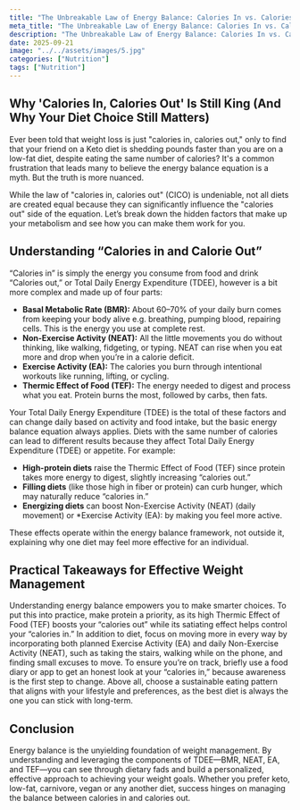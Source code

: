 ```yaml
---
title: "The Unbreakable Law of Energy Balance: Calories In vs. Calories Out"
meta_title: "The Unbreakable Law of Energy Balance: Calories In vs. Calories Out"
description: "The Unbreakable Law of Energy Balance: Calories In vs. Calories Out"
date: 2025-09-21
image: "../../assets/images/5.jpg"
categories: ["Nutrition"]
tags: ["Nutrition"]
---
```



##  **Why 'Calories In, Calories Out' Is Still King (And Why Your Diet Choice Still Matters)**

Ever been told that weight loss is just "calories in, calories out," only to find that your friend on a Keto diet is shedding pounds faster than you are on a low-fat diet, despite eating the same number of calories? It's a common frustration that leads many to believe the energy balance equation is a myth. But the truth is more nuanced.

While the law of "calories in, calories out" (CICO) is undeniable, not all diets are created equal because they can significantly influence the "calories out" side of the equation. Let’s break down the hidden factors that make up your metabolism and see how you can make them work for you.

## **Understanding “Calories in and Calorie Out”**

“Calories in” is simply the energy you consume from food and drink  “Calories out,” or Total Daily Energy Expenditure (TDEE), however is a bit more complex and made up of four parts:

- **Basal Metabolic Rate (BMR):** About 60–70% of your daily burn comes from keeping your body alive e.g. breathing, pumping blood, repairing cells. This is the energy you use at complete rest.  
- **Non-Exercise Activity (NEAT):** All the little movements you do without thinking, like walking, fidgeting, or typing. NEAT can rise when you eat more and drop when you’re in a calorie deficit.  
- **Exercise Activity (EA):** The calories you burn through intentional workouts like running, lifting, or cycling.  
- **Thermic Effect of Food (TEF):** The energy needed to digest and process what you eat. Protein burns the most, followed by carbs, then fats.  

Your Total Daily Energy Expenditure (TDEE) is the total of these factors and can change daily based on activity and food intake, but the basic energy balance equation always applies. Diets with the same number of calories can lead to different results because they affect Total Daily Energy Expenditure (TDEE) or appetite. For example:

- **High-protein diets** raise the Thermic Effect of Food (TEF) since protein takes more energy to digest, slightly increasing “calories out.”  
- **Filling diets** (like those high in fiber or protein) can curb hunger, which may naturally reduce “calories in.”  
- **Energizing diets** can boost Non-Exercise Activity (NEAT) (daily movement) or *Exercise Activity (EA): by making you feel more active.

These effects operate within the energy balance framework, not outside it, explaining why one diet may feel more effective for an individual.

## **Practical Takeaways for Effective Weight Management**

Understanding energy balance empowers you to make smarter choices. To put this into practice, make protein a priority, as its high Thermic Effect of Food (TEF) boosts your “calories out” while its satiating effect helps control your “calories in.” In addition to diet, focus on moving more in every way by incorporating both planned Exercise Activity (EA) and daily Non-Exercise Activity (NEAT), such as taking the stairs, walking while on the phone, and finding small excuses to move. To ensure you’re on track, briefly use a food diary or app to get an honest look at your “calories in,” because awareness is the first step to change. Above all, choose a sustainable eating pattern that aligns with your lifestyle and preferences, as the best diet is always the one you can stick with long-term.

## **Conclusion**

Energy balance is the unyielding foundation of weight management. By understanding and leveraging the components of TDEE—BMR, NEAT, EA, and TEF—you can see through dietary fads and build a personalized, effective approach to achieving your weight goals. Whether you prefer keto, low-fat, carnivore, vegan or any another diet, success hinges on managing the balance between calories in and calories out.